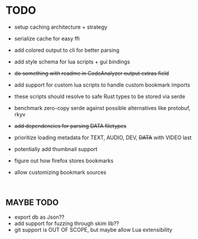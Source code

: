 # TODO

- setup caching architecture + strategy
- serialize cache for easy ffi

- add colored output to cli for better parsing
- add style schema for lua scripts + gui bindings
- ~~do something with readme in CodeAnalyzer output extras field~~
- add support for custom lua scripts to handle custom bookmark imports
- these scripts should resolve to safe Rust types to be stored via serde
- benchmark zero-copy serde against possible alternatives like protobuf, rkyv
- ~~add dependencies for parsing DATA filetypes~~
- prioritize loading metadata for TEXT, AUDIO, DEV, ~~DATA~~ with VIDEO last
- potentially add thumbnail support
- figure out how firefox stores bookmarks
- allow customizing bookmark sources

<br/>

## MAYBE TODO

- export db as Json??
- add support for fuzzing through skim lib??
- git support is OUT OF SCOPE, but maybe allow Lua extensibility
